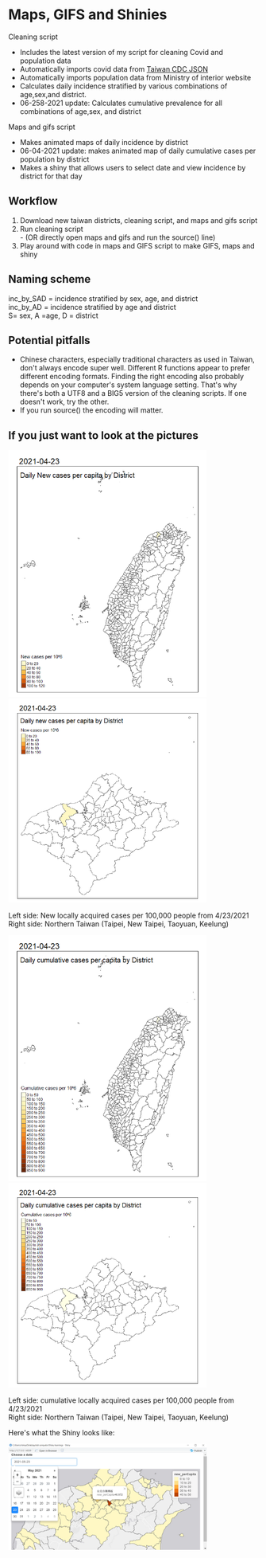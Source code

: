 # Maps, GIFS and Shinies

Cleaning script
 - Includes the latest version of my script for cleaning Covid and population data
 - Automatically imports covid data from <a href="https://data.cdc.gov.tw/"> Taiwan CDC JSON </a>
 - Automatically imports population data from Ministry of interior website
 - Calculates daily incidence stratified by various combinations of age,sex,and district.    
 - 06-258-2021 update: Calculates cumulative prevalence for all combinations of age,sex, and district

Maps and gifs script
- Makes animated maps of daily incidence by district
- 06-04-2021 update: makes animated map of daily cumulative cases per population by district
- Makes a shiny that allows users to select date and view incidence by district for that day

## Workflow

1. Download new taiwan districts, cleaning script, and maps and gifs script
2. Run cleaning script    
       - (OR directly open maps and gifs and run the source() line)
3. Play around with code in maps and GIFS script to make GIFS, maps and shiny


## Naming scheme
inc_by_SAD = incidence stratified by sex, age, and district   
inc_by_AD  = incidence stratified by age and district   
S= sex, A =age, D = district   

## Potential pitfalls
 - Chinese characters, especially traditional characters as used in Taiwan, don't always encode super well. Different R functions appear to prefer different encoding formats. Finding the right encoding also probably depends on your computer's system language setting. That's why there's both a UTF8 and a BIG5 version of the cleaning scripts. If one doesn't work, try the other.
 - If you run source() the encoding will matter. 

## If you just want to look at the pictures

<img src="https://github.com/Russell-Shean/Covid_SHINY_MAP/raw/main/quanguo_inc.gif" width="400" height="auto" /><img src="https://github.com/Russell-Shean/Covid_SHINY_MAP/raw/main/beibu_inc.gif" width="400" height=auto />

Left side: New locally acquired cases per 100,000 people from 4/23/2021    
Right side: Northern Taiwan (Taipei, New Taipei, Taoyuan, Keelung)   
   
<img src="https://github.com/Russell-Shean/Covid_SHINY_MAP/raw/main/quanguo_prev.gif" width="400" height="auto" /><img src="https://github.com/Russell-Shean/Covid_SHINY_MAP/raw/main/beibu_prev.gif" width="400" height=auto />

Left side: cumulative locally acquired cases per 100,000 people from 4/23/2021    
Right side: Northern Taiwan (Taipei, New Taipei, Taoyuan, Keelung)      
         
         


Here's what the Shiny looks like:    

<img src="https://github.com/Russell-Shean/Covid_SHINY_MAP/blob/main/192618317_223019976297967_895173108556869321_n.png" width="400" height=auto />



